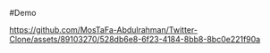 #Demo


https://github.com/MosTaFa-Abdulrahman/Twitter-Clone/assets/89103270/528db6e8-6f23-4184-8bb8-8bc0e221f90a

